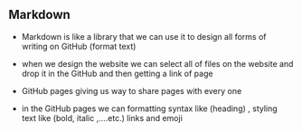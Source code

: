 ## Markdown

* Markdown is like a library that we can use it to design all forms of writing on GitHub (format text)


* when we design the website we can select all of files on the website and drop it in the GitHub and then getting a link of page 


* GitHub pages giving us way to share pages with every one


* in the GitHub pages we can formatting syntax like (heading)
, styling text like (bold, italic ,....etc.)
links and emoji
